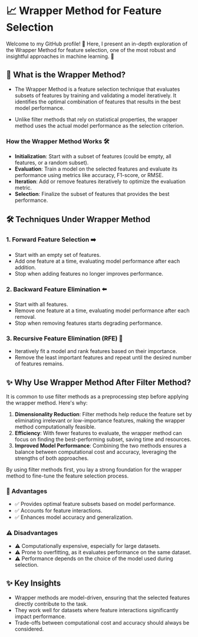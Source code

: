 # 📈 Wrapper Method for Feature Selection
Welcome to my GitHub profile! 🎉 Here, I present an in-depth exploration of the Wrapper Method for feature selection, one of the most robust and insightful approaches in machine learning. 🚀

## 🌟 What is the Wrapper Method?

* The Wrapper Method is a feature selection technique that evaluates subsets of features by training and validating a model iteratively. It identifies the optimal combination of features that results in the best model performance.

* Unlike filter methods that rely on statistical properties, the wrapper method uses the actual model performance as the selection criterion.

### How the Wrapper Method Works 🛠️
* **Initialization**: Start with a subset of features (could be empty, all features, or a random subset).
* **Evaluation**: Train a model on the selected features and evaluate its performance using metrics like accuracy, F1-score, or RMSE.
* **Iteration**: Add or remove features iteratively to optimize the evaluation metric.
* **Selection**: Finalize the subset of features that provides the best performance.

## 🛠️ Techniques Under Wrapper Method
### 1. Forward Feature Selection ➡️
* Start with an empty set of features.
* Add one feature at a time, evaluating model performance after each addition.
* Stop when adding features no longer improves performance.

### 2. Backward Feature Elimination ⬅️
* Start with all features.
* Remove one feature at a time, evaluating model performance after each removal.
* Stop when removing features starts degrading performance.

### 3. Recursive Feature Elimination (RFE) 🔄
* Iteratively fit a model and rank features based on their importance.
* Remove the least important features and repeat until the desired number of features remains.

## ✨ Why Use Wrapper Method After Filter Method?
It is common to use filter methods as a preprocessing step before applying the wrapper method. Here's why:

1. **Dimensionality Reduction**: Filter methods help reduce the feature set by eliminating irrelevant or low-importance features, making the wrapper method computationally feasible.
2. **Efficiency**: With fewer features to evaluate, the wrapper method can focus on finding the best-performing subset, saving time and resources.
3. **Improved Model Performance**: Combining the two methods ensures a balance between computational cost and accuracy, leveraging the strengths of both approaches.

By using filter methods first, you lay a strong foundation for the wrapper method to fine-tune the feature selection process.

### 🌟 Advantages
* ✅ Provides optimal feature subsets based on model performance.
* ✅ Accounts for feature interactions.
* ✅ Enhances model accuracy and generalization.

### ⚠️ Disadvantages
* ⚠️ Computationally expensive, especially for large datasets.
* ⚠️ Prone to overfitting, as it evaluates performance on the same dataset.
* ⚠️ Performance depends on the choice of the model used during selection.

## ✨ Key Insights
* Wrapper methods are model-driven, ensuring that the selected features directly contribute to the task.
* They work well for datasets where feature interactions significantly impact performance.
* Trade-offs between computational cost and accuracy should always be considered.

